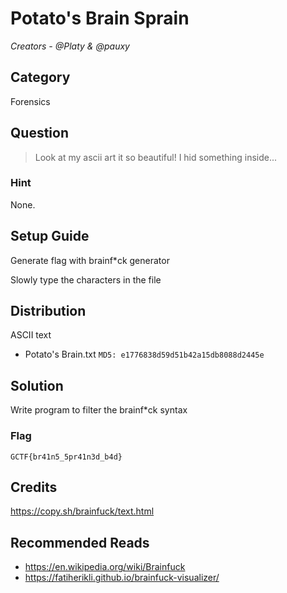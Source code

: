 # Potato's Brain Sprain

<i>Creators - @Platy &amp; @pauxy</i>

## Category
Forensics

## Question
>Look at my ascii art it so beautiful! I hid something inside...

### Hint
None.

## Setup Guide
Generate flag with brainf*ck generator

Slowly type the characters in the file

## Distribution
ASCII text
- Potato's Brain.txt `MD5: e1776838d59d51b42a15db8088d2445e`

## Solution
Write program to filter the brainf*ck syntax

### Flag
`GCTF{br41n5_5pr41n3d_b4d}`

## Credits
https://copy.sh/brainfuck/text.html

## Recommended Reads
- https://en.wikipedia.org/wiki/Brainfuck
- https://fatiherikli.github.io/brainfuck-visualizer/
